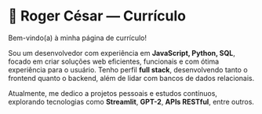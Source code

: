 # 💼 Roger César — Currículo

Bem-vindo(a) à minha página de currículo!

Sou um desenvolvedor com experiência em **JavaScript, Python, SQL**, focado em criar soluções web eficientes, funcionais e com ótima experiência para o usuário. Tenho perfil **full stack**, desenvolvendo tanto o frontend quanto o backend, além de lidar com bancos de dados relacionais.

Atualmente, me dedico a projetos pessoais e estudos contínuos, explorando tecnologias como **Streamlit**, **GPT-2**, **APIs RESTful**, entre outros.
